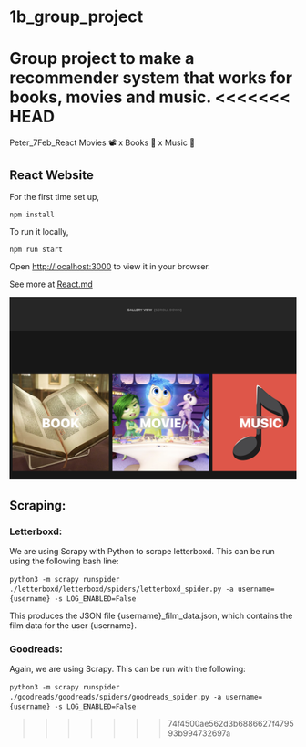 # 1b_group_project

Group project to make a recommender system that works for books, movies and music.
<<<<<<< HEAD
=======

Peter_7Feb_React
Movies 📽 x Books 📖 x Music 🎵

## React Website

For the first time set up,

```
npm install
```

To run it locally,

```
npm run start
```

Open [http://localhost:3000](http://localhost:3000) to view it in your browser.

See more at [React.md](./doc/React.md)

![Website Gallery View](./doc/photo/Website-v1.png)

## Scraping:

### Letterboxd:
We are using Scrapy with Python to scrape letterboxd. This can be run using the following bash line:

``
python3 -m scrapy runspider ./letterboxd/letterboxd/spiders/letterboxd_spider.py -a username={username} -s LOG_ENABLED=False
``

This produces the JSON file {username}_film_data.json, which contains the film data for the user {username}.

### Goodreads:
Again, we are using Scrapy. This can be run with the following:

``
python3 -m scrapy runspider ./goodreads/goodreads/spiders/goodreads_spider.py -a username={username} -s LOG_ENABLED=False
``

>>>>>>> 74f4500ae562d3b6886627f479593b994732697a
